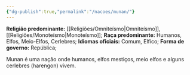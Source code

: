 ```yaml
---
{"dg-publish":true,"permalink":"/nacoes/munan/"}
---
```


 __Religião predominante:__ [[Religiões/Omniteísmo\|Omniteísmo]], [[Religiões/Monoteísmo\|Monoteísmo]];
 __Raça predominante:__ Humanos, Elfos, Meio-Elfos, Cerlebres;
 __Idiomas oficiais:__ Comum, Elfico;
 __Forma de governo:__ República;

Munan é uma nação onde humanos, elfos mestiços, meio elfos e alguns cerlebres (harengon) vivem. 